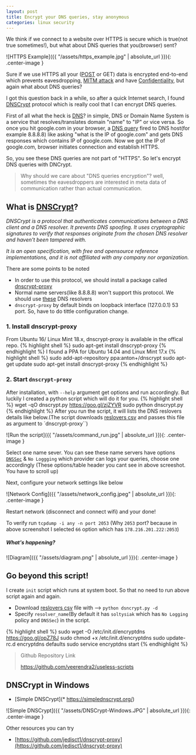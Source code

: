 ```yaml
---
layout: post
title: Encrypt your DNS queries, stay anonymous
categories: linux security
---
```

We think if we connect to a website over HTTPS is secure which is true(not true sometimes!), but what about DNS queries that you(browser) sent?

![HTTPS Example]({{ "/assets/https_example.jpg" | absolute_url }}){: .center-image }

Sure if we use HTTPS all your ([POST](https://en.wikipedia.org/wiki/POST_(HTTP)) or GET) data is encrypted end-to-end which prevents eavesdropping, [MITM attack](https://en.wikipedia.org/wiki/Man-in-the-middle_attack) and have [Confidentiality](https://en.wikipedia.org/wiki/Confidentiality), but again what about DNS queries?

I got this question back in a while, so after a quick Internet search, I found [DNSCrypt](https://en.wikipedia.org/wiki/DNSCrypt) protocol which is really cool that I can encrypt DNS queries.

First of all what the heck is [DNS](https://en.wikipedia.org/wiki/Domain_Name_System)? in simple, DNS or Domain Name System is a service that resolves/translates domain "name" to "IP" or vice versa. So once you hit google.com in your browser, a [DNS query](https://serverfault.com/questions/173187/what-does-a-dns-request-look-like) fired to DNS host(for example 8.8.8.8) like asking "what is the IP of google.com" and gets DNS responses which contains IP of google.com. Now we got the IP of google.com, browser initiates connection and establish HTTPS.

So, you see these DNS queries are not part of "HTTPS". So let's encrypt DNS queries with DNCrypt.

>Why should we care about "DNS queries encryption"? well, sometimes the eavesdroppers are interested in meta data of communication rather than actual communication.

## What is [DNSCrypt](https://dnscrypt.org/)?

*DNSCrypt is a protocol that authenticates communications between a DNS client and a DNS resolver. It prevents DNS spoofing. It uses cryptographic signatures to verify that responses originate from the chosen DNS resolver and haven't been tampered with.*

*It is an open specification, with free and opensource reference implementations, and it is not affiliated with any company nor organization.*

There are some points to be noted

* In order to use this protocol, we should install a package called [dnscrypt-proxy](https://github.com/jedisct1/dnscrypt-proxy)
* Normal name servers(like 8.8.8.8) won't support this protocol. We should use [these](https://github.com/dyne/dnscrypt-proxy/blob/master/dnscrypt-resolvers.csv) DNS resolvers
* `dnscrypt-proxy` by default binds on loopback interface (127.0.0.1) 53 port. So, have to do tittle configuration change.

### 1. Install dnscrypt-proxy

From Ubuntu 16/ Linux Mint 18.x, dnscrypt-proxy is available in the offical repo.
{% highlight shell %}
sudo apt-get install dnscrypt-proxy
{% endhighlight %}
I found a PPA for Ubuntu 14.04 and Linux Mint 17.x
{% highlight shell %}
sudo add-apt-repository ppa:anton+/dnscrypt
sudo apt-get update
sudo apt-get install dnscrypt-proxy
{% endhighlight %}

### 2. Start `dnscrypt-proxy`

After installation, with `--help` argument get options and run accordingly. But luckily I created a python script which will do it for you.
{% highlight shell %}
wget -qO dnscrypt.py https://goo.gl/zjZYVR
sudo python dnscrypt.py
{% endhighlight %}
After you run the script, it will lists the DNS reslovers details like below.(The script downloads [reslovers csv](https://github.com/dyne/dnscrypt-proxy/blob/master/dnscrypt-resolvers.csv) and passes this file as argument to `dnscrypt-proxy``)

![Run the script]({{ "/assets/command_run.jpg" | absolute_url }}){: .center-image }

Select one name sever. You can see these name servers have options [`DNSSec`](https://en.wikipedia.org/wiki/Domain_Name_System_Security_Extensions) & `No Loggging` which provider can logs your queries, choose one accordingly (These options/table header you cant see in above screeshot. You have to scroll up)

Next, configure your network settings like below

![Network Config]({{ "/assets/network_config.jpeg" | absolute_url }}){: .center-image }

Restart network (disconnect and connect wifi) and your done! 

To verify run `tcpdump -i any -n port 2053` (Why `2053` port? because in above screenshot I selected `66` option which has `178.216.201.222:2053`)

##### What's happening?

![Diagram]({{ "/assets/diagram.png" | absolute_url }}){: .center-image }


## Go beyond this script!
I create `init` script which runs at system boot. So that no need to run above script again and again.

* Download [reslovers csv](https://github.com/dyne/dnscrypt-proxy/blob/master/dnscrypt-resolvers.csv) file with --> `python dsncrypt.py -d`
* Specify `resolver_name`(By default it has `soltysiak` which has `No Logging` policy and `DNSSec`) in the script.

{% highlight shell %}
sudo wget -O /etc/init.d/encryptdns https://goo.gl/opZ78J
sudo chmod +x /etc/init.d/encryptdns
sudo update-rc.d encryptdns defaults
sudo service encryptdns start
{% endhighlight %}

> Github Repository Link
> 
> https://github.com/veerendra2/useless-scripts

## DNSCrypt in Windows
* [Simple DNSCrypt](* https://simplednscrypt.org/)


![Simple DNSCrypt]({{ "/assets/DNSCrypt-Windows.JPG" | absolute_url }}){: .center-image }

Other resources you can try
* [https://github.com/jedisct1/dnscrypt-proxy](https://github.com/jedisct1/dnscrypt-proxy)
